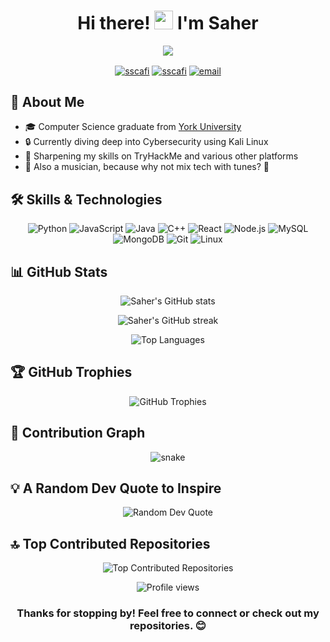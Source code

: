 <h1 align="center">Hi there! <img src="https://media.giphy.com/media/hvRJCLFzcasrR4ia7z/giphy.gif" width="30px"> I'm Saher</h1>

<p align="center">
  <img src="https://readme-typing-svg.herokuapp.com/?lines=Software+Engineer;Cybersecurity+Enthusiast;Lifelong+Learner;Musician&center=true&width=380&height=45">
</p>

<p align="center">
  <a href="https://linkedin.com/in/sscafi" target="blank"><img align="center" src="https://img.shields.io/badge/LinkedIn-0077B5?style=for-the-badge&logo=linkedin&logoColor=white" alt="sscafi"/></a>
  <a href="https://www.leetcode.com/sscafi" target="blank"><img align="center" src="https://img.shields.io/badge/LeetCode-FFA116?style=for-the-badge&logo=LeetCode&logoColor=black" alt="sscafi"/></a>
  <a href="mailto:saherscafi@gmail.com"><img align="center" src="https://img.shields.io/badge/Email-D14836?style=for-the-badge&logo=gmail&logoColor=white" alt="email"/></a>
</p>

## 🚀 About Me

- 🎓 Computer Science graduate from [York University](https://lassonde.yorku.ca/?)
- 🔒 Currently diving deep into Cybersecurity using Kali Linux
- 🌱 Sharpening my skills on TryHackMe and various other platforms
- 🎵 Also a musician, because why not mix tech with tunes? 🎸

## 🛠️ Skills & Technologies

<p align="center">
  <img src="https://img.shields.io/badge/Python-3776AB?style=for-the-badge&logo=python&logoColor=white" alt="Python"/>
  <img src="https://img.shields.io/badge/JavaScript-F7DF1E?style=for-the-badge&logo=javascript&logoColor=black" alt="JavaScript"/>
  <img src="https://img.shields.io/badge/Java-ED8B00?style=for-the-badge&logo=openjdk&logoColor=white" alt="Java"/>
  <img src="https://img.shields.io/badge/C++-00599C?style=for-the-badge&logo=c%2B%2B&logoColor=white" alt="C++"/>
  <img src="https://img.shields.io/badge/React-20232A?style=for-the-badge&logo=react&logoColor=61DAFB" alt="React"/>
  <img src="https://img.shields.io/badge/Node.js-43853D?style=for-the-badge&logo=node.js&logoColor=white" alt="Node.js"/>
  <img src="https://img.shields.io/badge/MySQL-4479A1?style=for-the-badge&logo=mysql&logoColor=white" alt="MySQL"/>
  <img src="https://img.shields.io/badge/MongoDB-4EA94B?style=for-the-badge&logo=mongodb&logoColor=white" alt="MongoDB"/>
  <img src="https://img.shields.io/badge/Git-F05032?style=for-the-badge&logo=git&logoColor=white" alt="Git"/>
  <img src="https://img.shields.io/badge/Linux-FCC624?style=for-the-badge&logo=linux&logoColor=black" alt="Linux"/>
</p>

## 📊 GitHub Stats

<p align="center">
  <img src="https://github-readme-stats.vercel.app/api?username=sscafi&show_icons=true&theme=tokyonight" alt="Saher's GitHub stats"/>
</p>

<p align="center">
  <img src="https://github-readme-streak-stats.herokuapp.com/?user=sscafi&theme=tokyonight" alt="Saher's GitHub streak"/>
</p>

<p align="center">
  <img src="https://github-readme-stats.vercel.app/api/top-langs/?username=sscafi&layout=compact&theme=tokyonight" alt="Top Languages"/>
</p>

## 🏆 GitHub Trophies

<p align="center">
  <img src="https://github-profile-trophy.vercel.app/?username=sscafi&theme=tokyonight&no-frame=true&no-bg=true&margin-w=4" alt="GitHub Trophies"/>
</p>

## 🐍 Contribution Graph

<p align="center">
  <img src="https://github.com/sscafi/sscafi/blob/output/github-contribution-grid-snake.svg" alt="snake"/>
</p>

## 💡 A Random Dev Quote to Inspire

<p align="center">
  <img src="https://quotes-github-readme.vercel.app/api?type=horizontal&theme=tokyonight" alt="Random Dev Quote"/>
</p>

## 🔝 Top Contributed Repositories

<p align="center">
  <img src="https://github-contributor-stats.vercel.app/api?username=sscafi&limit=5&theme=tokyonight&combine_all_yearly_contributions=true" alt="Top Contributed Repositories"/>
</p>

<p align="center">
  <img src="https://komarev.com/ghpvc/?username=sscafi&label=Profile%20views&color=0e75b6&style=flat" alt="Profile views"/>
</p>

<h3 align="center">Thanks for stopping by! Feel free to connect or check out my repositories. 😊</h3>
